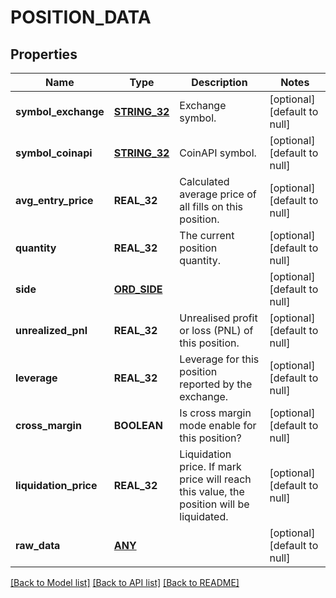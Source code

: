 # POSITION_DATA

## Properties
Name | Type | Description | Notes
------------ | ------------- | ------------- | -------------
**symbol_exchange** | [**STRING_32**](STRING_32.md) | Exchange symbol. | [optional] [default to null]
**symbol_coinapi** | [**STRING_32**](STRING_32.md) | CoinAPI symbol. | [optional] [default to null]
**avg_entry_price** | **REAL_32** | Calculated average price of all fills on this position. | [optional] [default to null]
**quantity** | **REAL_32** | The current position quantity. | [optional] [default to null]
**side** | [**ORD_SIDE**](OrdSide.md) |  | [optional] [default to null]
**unrealized_pnl** | **REAL_32** | Unrealised profit or loss (PNL) of this position. | [optional] [default to null]
**leverage** | **REAL_32** | Leverage for this position reported by the exchange. | [optional] [default to null]
**cross_margin** | **BOOLEAN** | Is cross margin mode enable for this position? | [optional] [default to null]
**liquidation_price** | **REAL_32** | Liquidation price. If mark price will reach this value, the position will be liquidated. | [optional] [default to null]
**raw_data** | [**ANY**](.md) |  | [optional] [default to null]

[[Back to Model list]](../README.md#documentation-for-models) [[Back to API list]](../README.md#documentation-for-api-endpoints) [[Back to README]](../README.md)


